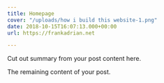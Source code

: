 ```yaml
---
title: Homepage
cover: "/uploads/how i build this website-1.png"
date: 2018-10-15T16:07:13.000+00:00
url: https://frankadrian.net

---
```

Cut out summary from your post content here.

<!--more-->

The remaining content of your post.